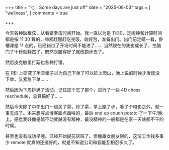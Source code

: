 +++
title = "七｜Some days are just off"
date = "2025-08-03"
tags = [
    "wellness",
]
comments = true

+++

今天各种缺根弦，从看错拳击时间开始。我一直以为是 11:30，定闹钟和计算时间都是按 11:30 算的，嗨紧赶慢赶吃完饭，收好包，准备出门。出门前定睛一看，卧槽课是 11 点的，已经错过了开场时间不能进了…… 当然现在的我也成长了，拍脑门了十秒就释然了，既然衣服穿好了就改跑步去了。

然后皮克敏里打菇也各种打错。

在 REI 上研究了半天帽子以为自己下单了可以赶上爬山，晚上说的时候才发现没下单，又紧急下单…… 

然后因为下周排满了活动，记住这个忘了那个，进行了一些 4D chess reschedule，总算搞好了…… 

然后今天除了中午出门一起买了菜，炒了菜，早上跑了步，看了个电影之外，就一事无成了。本来想写点博客画点画啥的，最后 end up couch potato 了一下午/晚上。感觉我好像是越不动就越没有精神，最没精神的一般都是在家一天啥都不干的时候。

甚至也没有成功早睡。已经开始提前厌班了。但像跟女朋友聊的，这份工作钱多事少 remote 就真的还挺好的，就是不知道公司和我能互相忍多久了。